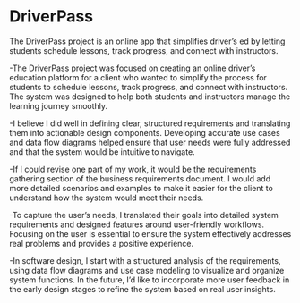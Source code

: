 # DriverPass
 The DriverPass project is an online app that simplifies driver’s ed by letting students schedule lessons, track progress, and connect with instructors.



-The DriverPass project was focused on creating an online driver’s education platform for a client who wanted to simplify the process for students to schedule lessons, track progress, and connect with instructors. The system was designed to help both students and instructors manage the learning journey smoothly.

-I believe I did well in defining clear, structured requirements and translating them into actionable design components. Developing accurate use cases and data flow diagrams helped ensure that user needs were fully addressed and that the system would be intuitive to navigate.

-If I could revise one part of my work, it would be the requirements gathering section of the business requirements document. I would add more detailed scenarios and examples to make it easier for the client to understand how the system would meet their needs.

-To capture the user’s needs, I translated their goals into detailed system requirements and designed features around user-friendly workflows. Focusing on the user is essential to ensure the system effectively addresses real problems and provides a positive experience.

-In software design, I start with a structured analysis of the requirements, using data flow diagrams and use case modeling to visualize and organize system functions. In the future, I’d like to incorporate more user feedback in the early design stages to refine the system based on real user insights.
